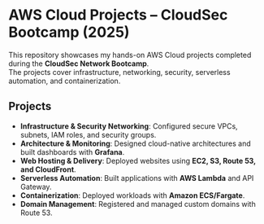 # AWS Cloud Projects – CloudSec Bootcamp (2025)

This repository showcases my hands-on AWS Cloud projects completed during the **CloudSec Network Bootcamp**.  
The projects cover infrastructure, networking, security, serverless automation, and containerization.  

## Projects
- **Infrastructure & Security Networking**: Configured secure VPCs, subnets, IAM roles, and security groups.  
- **Architecture & Monitoring**: Designed cloud-native architectures and built dashboards with **Grafana**.  
- **Web Hosting & Delivery**: Deployed websites using **EC2, S3, Route 53, and CloudFront**.  
- **Serverless Automation**: Built applications with **AWS Lambda** and API Gateway.  
- **Containerization**: Deployed workloads with **Amazon ECS/Fargate**.  
- **Domain Management**: Registered and managed custom domains with Route 53.  


